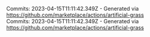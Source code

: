 Commits: 2023-04-15T11:11:42.349Z - Generated via https://github.com/marketplace/actions/artificial-grass
<br>
Commits: 2023-04-15T11:11:42.349Z - Generated via https://github.com/marketplace/actions/artificial-grass
<br>
